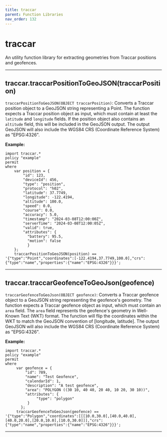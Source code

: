 ```yaml
---
title: traccar
parent: Function Libraries
nav_order: 132
---
```

# traccar

An utility function library for extracting geometries from Traccar positions and geofences.



---

## traccar.traccarPositionToGeoJSON(traccarPosition)

```traccarPositionToGeoJSON(OBJECT traccarPosition)```: Converts a Traccar position object to a GeoJSON string
representing a Point.
The function expects a Traccar position object as input, which must contain at least the `latitude` and
`longitude` fields.
If the position object also contains an `altitude` field, this will be included in the GeoJSON output.
The output GeoJSON will also include the WGS84 CRS (Coordinate Reference System) as "EPSG:4326".

**Example:**

```
import traccar.*
policy "example"
permit
where
    var position = {
        "id": 123,
        "deviceId": 456,
        "type": "position",
        "protocol": "h02",
        "latitude": 37.7749,
        "longitude": -122.4194,
        "altitude": 100.0,
        "speed": 0.0,
        "course": 0.0,
        "accuracy": 5.0,
        "timestamp": "2024-03-08T12:00:00Z",
        "serverTime": "2024-03-08T12:00:05Z",
        "valid": true,
        "attributes": {
          "battery": 95.5,
          "motion": false
          }
    };
    traccarPositionToGeoJSON(position) == '{"type":"Point","coordinates":[-122.4194,37.7749,100.0],"crs":{"type":"name","properties":{"name":"EPSG:4326"}}}';
```


---

## traccar.traccarGeofenceToGeoJson(geofence)

```traccarGeofenceToGeoJson(OBJECT geofence)```: Converts a Traccar geofence object to a GeoJSON string
representing the geofence's geometry.
The function expects a Traccar geofence object as input, which must contain an `area` field. The `area` field
represents the geofence's geometry in Well-Known Text (WKT) format.
The function will flip the coordinates within the WKT to match the GeoJSON convention of [longitude, latitude].
The output GeoJSON will also include the WGS84 CRS (Coordinate Reference System) as "EPSG:4326".

**Example:**

```
import traccar.*
policy "example"
permit
where
     var geofence = {
         "id": 789,
         "name": "Test Geofence",
         "calendarId": 1,
         "description": "A test geofence",
         "area": "POLYGON ((30 10, 40 40, 20 40, 10 20, 30 10))",
         "attributes": {
              "type": "polygon"
          }
       };
     traccarGeofenceToGeoJson(geofence) == '{"type":"Polygon","coordinates":[[[10.0,30.0],[40.0,40.0],[40.0,20.0],[20.0,10.0],[10.0,30.0]]],"crs":{"type":"name","properties":{"name":"EPSG:4326"}}}';
```


---

